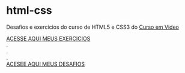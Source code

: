 # html-css
  Desafios e exercicios do curso de HTML5 e CSS3 do <a href="https://www.cursoemvideo.com/">Curso em Video<a/>

<a href="https://github.com/Eder-Lucas/html-css/tree/main/exercicios">ACESSE AQUI MEUS EXERCICIOS</a> <br>
. <br>
. <br>
. <br>
<a href="https://github.com/Eder-Lucas/html-css/tree/main/desafios">ACESEE AQUI MEUS DESAFIOS</a> <br>
